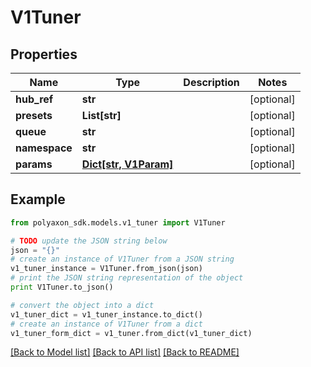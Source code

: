 # V1Tuner


## Properties
Name | Type | Description | Notes
------------ | ------------- | ------------- | -------------
**hub_ref** | **str** |  | [optional] 
**presets** | **List[str]** |  | [optional] 
**queue** | **str** |  | [optional] 
**namespace** | **str** |  | [optional] 
**params** | [**Dict[str, V1Param]**](V1Param.md) |  | [optional] 

## Example

```python
from polyaxon_sdk.models.v1_tuner import V1Tuner

# TODO update the JSON string below
json = "{}"
# create an instance of V1Tuner from a JSON string
v1_tuner_instance = V1Tuner.from_json(json)
# print the JSON string representation of the object
print V1Tuner.to_json()

# convert the object into a dict
v1_tuner_dict = v1_tuner_instance.to_dict()
# create an instance of V1Tuner from a dict
v1_tuner_form_dict = v1_tuner.from_dict(v1_tuner_dict)
```
[[Back to Model list]](../README.md#documentation-for-models) [[Back to API list]](../README.md#documentation-for-api-endpoints) [[Back to README]](../README.md)


